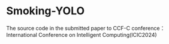 # Smoking-YOLO
The source code in the submitted paper to CCF-C conference：International Conference on Intelligent Computing(ICIC2024)
